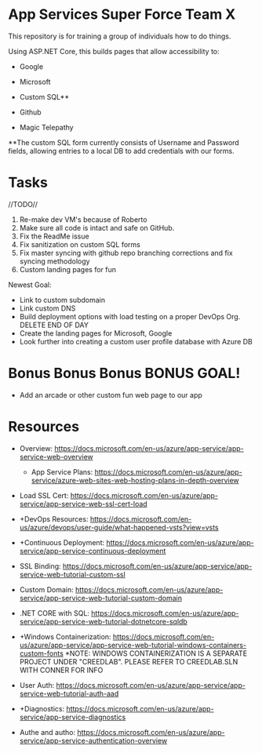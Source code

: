 # App Services Super Force Team X
This repository is for training a group of individuals how to do things. 

Using ASP.NET Core, this builds pages that allow accessibility to:

  - Google
  
  - Microsoft
  
  - Custom SQL**
  
  - Github
  
  - Magic Telepathy 
  
**The custom SQL form currently consists of Username and Password fields, allowing entries to a local DB to add credentials with our forms.
  
  
# Tasks
//TODO//
1. Re-make dev VM's because of Roberto
2. Make sure all code is intact and safe on GitHub.
3. Fix the ReadMe issue
4. Fix sanitization on custom SQL forms
5. Fix master syncing with github repo branching corrections and fix syncing methodology 
6. Custom landing pages for fun

Newest Goal:
- Link to custom subdomain
- Link custom DNS
- Build deployment options with load testing on a proper DevOps Org. DELETE END OF DAY
- Create the landing pages for Microsoft, Google
- Look further into creating a custom user profile database with Azure DB

# Bonus Bonus Bonus BONUS GOAL!
- Add an arcade or other custom fun web page to our app

# Resources

- Overview: https://docs.microsoft.com/en-us/azure/app-service/app-service-web-overview
  - App Service Plans: https://docs.microsoft.com/en-us/azure/app-service/azure-web-sites-web-hosting-plans-in-depth-overview

- Load SSL Cert: https://docs.microsoft.com/en-us/azure/app-service/app-service-web-ssl-cert-load

- +DevOps Resources: https://docs.microsoft.com/en-us/azure/devops/user-guide/what-happened-vsts?view=vsts

- +Continuous Deployment: https://docs.microsoft.com/en-us/azure/app-service/app-service-continuous-deployment

- SSL Binding: https://docs.microsoft.com/en-us/azure/app-service/app-service-web-tutorial-custom-ssl

- Custom Domain: https://docs.microsoft.com/en-us/azure/app-service/app-service-web-tutorial-custom-domain

- .NET CORE with SQL: https://docs.microsoft.com/en-us/azure/app-service/app-service-web-tutorial-dotnetcore-sqldb

- +Windows Containerization: https://docs.microsoft.com/en-us/azure/app-service/app-service-web-tutorial-windows-containers-custom-fonts
*NOTE: WINDOWS CONTAINERIZATION IS A SEPARATE PROJECT UNDER "CREEDLAB". PLEASE REFER TO CREEDLAB.SLN WITH CONNER FOR INFO

- User Auth: https://docs.microsoft.com/en-us/azure/app-service/app-service-web-tutorial-auth-aad

- +Diagnostics: https://docs.microsoft.com/en-us/azure/app-service/app-service-diagnostics

- Authe and autho: https://docs.microsoft.com/en-us/azure/app-service/app-service-authentication-overview
